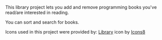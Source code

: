 This library project lets you add and remove programming books you've read/are interested in reading. 

You can sort and search for books. 

Icons used in this project were provided by:
<a target="_blank" href="https://icons8.com/icon/tYE8ZoDVbD85/library">Library</a> icon by <a target="_blank" href="https://icons8.com">Icons8</a>